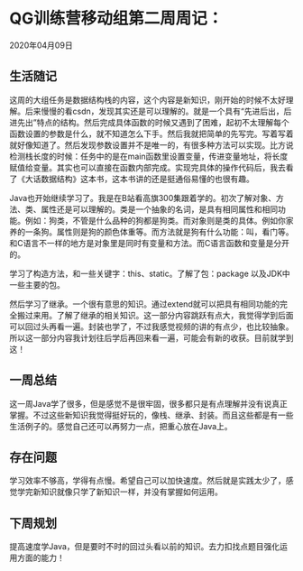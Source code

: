 # QG训练营移动组第二周周记：
2020年04月09日

## 生活随记

这周的大组任务是数据结构栈的内容，这个内容是新知识，刚开始的时候不太好理解。后来慢慢的看csdn，发现其实还是可以理解的。就是一个具有“先进后出，后进先出”特点的结构。然后完成具体函数的时候又遇到了困难，起初不太理解每个函数设置的参数是什么，就不知道怎么下手。然后我就把简单的先写完。写着写着就好像知道了。然后发现参数设置并不是唯一的，有很多种方法可以实现。比方说检测栈长度的时候：任务中的是在main函数里设置变量，传进变量地址，将长度赋值给变量。其实也可以直接在函数内部完成。实现完具体的操作代码后，我去看了《大话数据结构》这本书，这本书讲的还是挺通俗易懂的也很有趣。

Java也开始继续学习了。我是在B站看高旗300集跟着学的。初次了解对象、方法、类、属性还是可以理解的。类是一个抽象的名词，是具有相同属性和相同功能。例如：狗类，不管是什么品种的狗都是狗类。而对象则是类的具体。例如你家养的一条狗。属性则是狗的颜色体重等。而方法就是狗有什么功能：叫，看门等。和C语言不一样的地方是对象里是同时有变量和方法。而C语言函数和变量是分开的。

学习了构造方法，和一些关键字：this、static。了解了包：package 以及JDK中一些主要的包。

然后学习了继承。一个很有意思的知识。通过extend就可以把具有相同功能的完全搬过来用。了解了继承的相关知识。这一部分内容跳跃有点大，我觉得学到后面可以回过头再看一遍。封装也学了，不过我感觉视频的讲的有点少，也比较抽象。所以这一部分内容我计划往后学后再回来看一遍，可能会有新的收获。目前就学到这！





## 一周总结

这一周Java学了很多，但是感觉不是很牢固，很多都只是有点理解并没有说真正掌握。不过这些新知识我觉得挺好玩的，像栈、继承、封装。而且这些都是有一些生活例子的。感觉自己还可以再努力一点，把重心放在Java上。



## 存在问题

学习效率不够高，学得有点慢。希望自己可以加快速度。然后就是实践太少了，感觉学完新知识就像只学了新知识一样，并没有掌握如何运用。



## 下周规划

提高速度学Java，但是要时不时的回过头看以前的知识。去力扣找点题目强化运用方面的能力！



